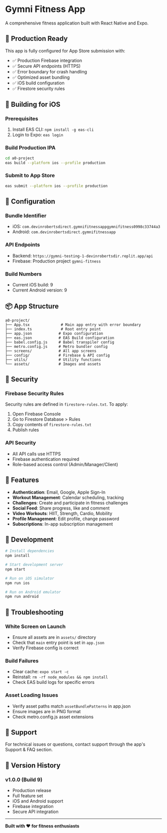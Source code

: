 # Gymni Fitness App

A comprehensive fitness application built with React Native and Expo.

## 📱 Production Ready

This app is fully configured for App Store submission with:
- ✅ Production Firebase integration
- ✅ Secure API endpoints (HTTPS)
- ✅ Error boundary for crash handling
- ✅ Optimized asset bundling
- ✅ iOS build configuration
- ✅ Firestore security rules

## 🚀 Building for iOS

### Prerequisites
1. Install EAS CLI: `npm install -g eas-cli`
2. Login to Expo: `eas login`

### Build Production IPA
```bash
cd a0-project
eas build --platform ios --profile production
```

### Submit to App Store
```bash
eas submit --platform ios --profile production
```

## 🔧 Configuration

### Bundle Identifier
- iOS: `com.devinrobertsdirect.gymnifitnessappgymnifitness0998c33744a3`
- Android: `com.devinrobertsdirect.gymnifitnessapp`

### API Endpoints
- Backend: `https://gymni-testing-1-devinrobertsdir.replit.app/api`
- Firebase: Production project `gymni-fitness`

### Build Numbers
- Current iOS build: 9
- Current Android version: 9

## 📦 App Structure

```
a0-project/
├── App.tsx              # Main app entry with error boundary
├── index.ts             # Root entry point
├── app.json            # Expo configuration
├── eas.json            # EAS Build configuration
├── babel.config.js     # Babel transpiler config
├── metro.config.js     # Metro bundler config
├── screens/            # All app screens
├── config/             # Firebase & API config
├── utils/              # Utility functions
└── assets/             # Images and assets
```

## 🔐 Security

### Firebase Security Rules
Security rules are defined in `firestore-rules.txt`. To apply:
1. Open Firebase Console
2. Go to Firestore Database > Rules
3. Copy contents of `firestore-rules.txt`
4. Publish rules

### API Security
- All API calls use HTTPS
- Firebase authentication required
- Role-based access control (Admin/Manager/Client)

## 🎨 Features

- **Authentication**: Email, Google, Apple Sign-In
- **Workout Management**: Calendar scheduling, tracking
- **Challenges**: Create and participate in fitness challenges
- **Social Feed**: Share progress, like and comment
- **Video Workouts**: HIIT, Strength, Cardio, Mobility
- **Profile Management**: Edit profile, change password
- **Subscriptions**: In-app subscription management

## 📝 Development

```bash
# Install dependencies
npm install

# Start development server
npm start

# Run on iOS simulator
npm run ios

# Run on Android emulator
npm run android
```

## 🐛 Troubleshooting

### White Screen on Launch
- Ensure all assets are in `assets/` directory
- Check that `main` entry point is set in `app.json`
- Verify Firebase config is correct

### Build Failures
- Clear cache: `expo start -c`
- Reinstall: `rm -rf node_modules && npm install`
- Check EAS build logs for specific errors

### Asset Loading Issues
- Verify asset paths match `assetBundlePatterns` in app.json
- Ensure images are in PNG format
- Check metro.config.js asset extensions

## 📧 Support

For technical issues or questions, contact support through the app's Support & FAQ section.

## 🔄 Version History

### v1.0.0 (Build 9)
- Production release
- Full feature set
- iOS and Android support
- Firebase integration
- Secure API integration

---

**Built with ❤️ for fitness enthusiasts**



